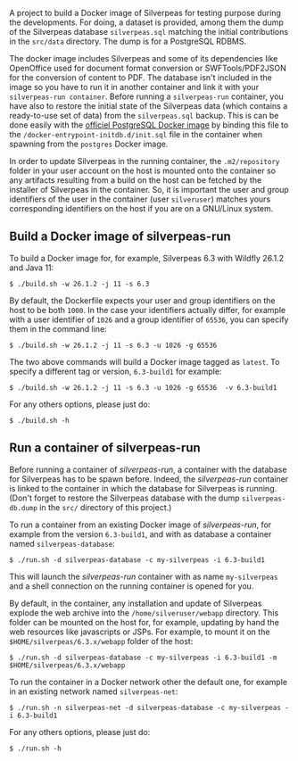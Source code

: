 A project to build a Docker image of Silverpeas for testing purpose during the developments. For doing, a dataset is provided, among them the dump of the Silverpeas database `silverpeas.sql` matching the initial contributions in the `src/data` directory. The dump is for a PostgreSQL RDBMS.

The docker image includes Silverpeas and some of its dependencies like OpenOffice used for document format conversion or SWFTools/PDF2JSON for the conversion of content to PDF. The database isn't included in the image so you have to run it in another container and link it with your `silverpeas-run container`. Before running a `silverpeas-run` container, you have also to restore the initial state of the Silverpeas data (which contains a ready-to-use set of data) from the `silverpeas.sql` backup. This is can be done easily with the [officiel PostgreSQL Docker image](https://hub.docker.com/_/postgres) by binding this file to the `/docker-entrypoint-initdb.d/init.sql` file in the container when spawning from the `postgres` Docker image.

In order to update Silverpeas in the running container, the `.m2/repository` folder in your user account on the host is mounted onto the container so any artifacts resulting from a build on the host can be fetched by the installer of Silverpeas in the container. So, it is important the user and group identifiers of the user in the container (user `silveruser`) matches yours corresponding identifiers on the host if you are on a GNU/Linux system.

## Build a Docker image of silverpeas-run

To build a Docker image for, for example, Silverpeas 6.3 with Wildfly 26.1.2 and Java 11:
```
$ ./build.sh -w 26.1.2 -j 11 -s 6.3
```

By default, the Dockerfile expects your user and group identifiers on the host to be both `1000`. In the case your identifiers actually differ, for example with a user identifier of `1026` and a group identifier of `65536`, you can specify them in the command line:
```
$ ./build.sh -w 26.1.2 -j 11 -s 6.3 -u 1026 -g 65536 
```

The two above commands will build a Docker image tagged as `latest`. To specify a different tag or version, `6.3-build1` for example:
```
$ ./build.sh -w 26.1.2 -j 11 -s 6.3 -u 1026 -g 65536  -v 6.3-build1
```

For any others options, please just do:
```
$ ./build.sh -h
```

## Run a container of silverpeas-run

Before running a container of _silverpeas-run_, a container with the database for Silverpeas has to be spawn before. Indeed, the _silverpeas-run_ container is linked to the container in which the database for Silverpeas is running. (Don't forget to restore the Silverpeas database with the dump `silverpeas-db.dump` in the `src/` directory of this project.)

To run a container from an existing Docker image of _silverpeas-run_, for example from the version `6.3-build1`, and with as database a container named `silverpeas-database`:
```
$ ./run.sh -d silverpeas-database -c my-silverpeas -i 6.3-build1
```

This will launch the _silverpeas-run_ container with as name `my-silverpeas` and a shell connection on the running container is opened for you.

By default, in the container, any installation and update of Silverpeas explode the web archive into the `/home/silveruser/webapp` directory. This folder can be mounted on the host for, for example, updating by hand the web resources like javascripts or JSPs. For example, to mount it on the `$HOME/silverpeas/6.3.x/webapp` folder of the host:
```
$ ./run.sh -d silverpeas-database -c my-silverpeas -i 6.3-build1 -m $HOME/silverpeas/6.3.x/webapp
```

To run the container in a Docker network other the default one, for example in an existing network named `silverpeas-net`:
```
$ ./run.sh -n silverpeas-net -d silverpeas-database -c my-silverpeas -i 6.3-build1
```

For any others options, please just do:
```
$ ./run.sh -h
```